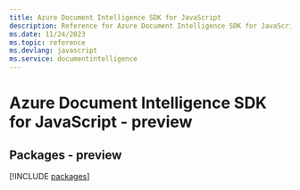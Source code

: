 ```yaml
---
title: Azure Document Intelligence SDK for JavaScript
description: Reference for Azure Document Intelligence SDK for JavaScript
ms.date: 11/24/2023
ms.topic: reference
ms.devlang: javascript
ms.service: documentintelligence
---
```

# Azure Document Intelligence SDK for JavaScript - preview
## Packages - preview
[!INCLUDE [packages](document-intelligence-index.md)]